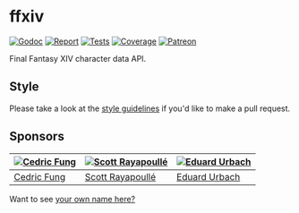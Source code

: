 # ffxiv

[![Godoc][godoc-image]][godoc-url]
[![Report][report-image]][report-url]
[![Tests][tests-image]][tests-url]
[![Coverage][coverage-image]][coverage-url]
[![Patreon][patreon-image]][patreon-url]

Final Fantasy XIV character data API.

## Style

Please take a look at the [style guidelines](https://github.com/akyoto/quality/blob/master/STYLE.md) if you'd like to make a pull request.

## Sponsors

| [![Cedric Fung](https://avatars3.githubusercontent.com/u/2269238?s=70&v=4)](https://github.com/cedricfung) | [![Scott Rayapoullé](https://avatars3.githubusercontent.com/u/11772084?s=70&v=4)](https://github.com/soulcramer) | [![Eduard Urbach](https://avatars3.githubusercontent.com/u/438936?s=70&v=4)](https://twitter.com/eduardurbach) |
| --- | --- | --- |
| [Cedric Fung](https://github.com/cedricfung) | [Scott Rayapoullé](https://github.com/soulcramer) | [Eduard Urbach](https://eduardurbach.com) |

Want to see [your own name here?](https://www.patreon.com/eduardurbach)

[godoc-image]: https://godoc.org/github.com/animenotifier/ffxiv?status.svg
[godoc-url]: https://godoc.org/github.com/animenotifier/ffxiv
[report-image]: https://goreportcard.com/badge/github.com/animenotifier/ffxiv
[report-url]: https://goreportcard.com/report/github.com/animenotifier/ffxiv
[tests-image]: https://cloud.drone.io/api/badges/animenotifier/ffxiv/status.svg
[tests-url]: https://cloud.drone.io/animenotifier/ffxiv
[coverage-image]: https://codecov.io/gh/animenotifier/ffxiv/graph/badge.svg
[coverage-url]: https://codecov.io/gh/animenotifier/ffxiv
[patreon-image]: https://img.shields.io/badge/patreon-donate-green.svg
[patreon-url]: https://www.patreon.com/eduardurbach
